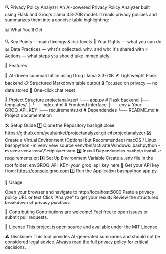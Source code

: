 🔍 Privacy Policy Analyzer
An AI-powered Privacy Policy Analyzer built using Flask and Groq's Llama 3.3-70B model. It reads privacy policies and summarizes them into a concise table highlighting:

📊 What You'll Get

🔍 Key Points — main findings & risk levels
👤 Your Rights — what you can do
📊 Data Practices — what's collected, why, and who it's shared with
⚡ Actions — what steps you should take immediately


🚀 Features

🧠 AI-driven summarization using Groq Llama 3.3-70B
🪶 Lightweight Flask backend
📋 Structured Markdown table output
🔒 Focused on privacy — no data stored
🔄 One-click chat reset


📁 Project Structure
projectanalyzer/
├── app.py                 # Flask backend
├── templates/
│   └── index.html         # Frontend interface
├── .env                   # Your GROQ_API_KEY
├── requirements.txt       # Dependencies
└── README.md              # Project documentation

🛠️ Setup Guide
1️⃣ Clone the Repository
bashgit clone https://github.com/yeulsanket/projectanalyzer.git
cd projectanalyzer
2️⃣ Create a Virtual Environment (Optional but Recommended)
macOS / Linux:
bashpython -m venv venv
source venv/bin/activate
Windows:
bashpython -m venv venv
venv\Scripts\activate
3️⃣ Install Dependencies
bashpip install -r requirements.txt
4️⃣ Set Up Environment Variable
Create a .env file in the root folder:
envGROQ_API_KEY=your_groq_api_key_here
🔑 Get your API key from: https://console.groq.com
5️⃣ Run the Application
bashpython app.py

📝 Usage

Open your browser and navigate to http://localhost:5000
Paste a privacy policy URL or text
Click "Analyze" to get your results
Review the structured breakdown of privacy practices


🤝 Contributing
Contributions are welcome! Feel free to open issues or submit pull requests.

📄 License
This project is open source and available under the MIT License.

⚠️ Disclaimer
This tool provides AI-generated summaries and should not be considered legal advice. Always read the full privacy policy for critical decisions.